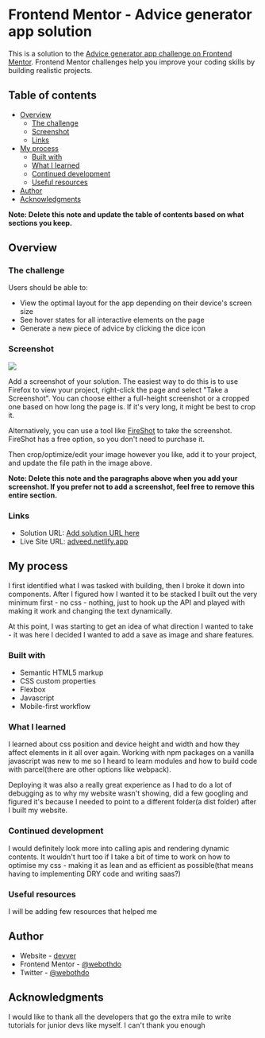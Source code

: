 # Frontend Mentor - Advice generator app solution

This is a solution to the [Advice generator app challenge on Frontend Mentor](https://www.frontendmentor.io/challenges/advice-generator-app-QdUG-13db). Frontend Mentor challenges help you improve your coding skills by building realistic projects.

## Table of contents

- [Overview](#overview)
  - [The challenge](#the-challenge)
  - [Screenshot](#screenshot)
  - [Links](#links)
- [My process](#my-process)
  - [Built with](#built-with)
  - [What I learned](#what-i-learned)
  - [Continued development](#continued-development)
  - [Useful resources](#useful-resources)
- [Author](#author)
- [Acknowledgments](#acknowledgments)

**Note: Delete this note and update the table of contents based on what sections you keep.**

## Overview

### The challenge

Users should be able to:

- View the optimal layout for the app depending on their device's screen size
- See hover states for all interactive elements on the page
- Generate a new piece of advice by clicking the dice icon

### Screenshot

![](./screenshot.jpg)

Add a screenshot of your solution. The easiest way to do this is to use Firefox to view your project, right-click the page and select "Take a Screenshot". You can choose either a full-height screenshot or a cropped one based on how long the page is. If it's very long, it might be best to crop it.

Alternatively, you can use a tool like [FireShot](https://getfireshot.com/) to take the screenshot. FireShot has a free option, so you don't need to purchase it. 

Then crop/optimize/edit your image however you like, add it to your project, and update the file path in the image above.

**Note: Delete this note and the paragraphs above when you add your screenshot. If you prefer not to add a screenshot, feel free to remove this entire section.**

### Links

- Solution URL: [Add solution URL here](https://your-solution-url.com)
- Live Site URL: [adveed.netlify.app](https://adveed.netlify.app)

## My process
I first identified what I was tasked with building, then I broke it down into components. After I figured how I wanted it to be stacked
I built out the very minimum first - no css - nothing, just to hook up the API and played with making it work and changing the text
dynamically.

At this point, I was starting to get an idea of what direction I wanted to take - it was here I decided I wanted to add a save as image and share features.

### Built with

- Semantic HTML5 markup
- CSS custom properties
- Flexbox
- Javascript
- Mobile-first workflow


### What I learned

I learned about css position and device height and width and how they affect elements in it all over again. Working with npm packages on a vanilla javascript
was new to me so I heard to learn modules and how to build code with parcel(there are other options like webpack).

Deploying it was also a really great experience as I had to do a lot of debugging as to why my website wasn't showing, did a few googling and figured it's because I needed to point to a different folder(a dist folder) after I built my website.


### Continued development

I would definitely look more into calling apis and rendering dynamic contents. It wouldn't hurt too if I take a bit of time
to work on how to optimise my css - making it as lean and as efficient as possible(that means having to implementing DRY code and writing saas?)


### Useful resources

I will be adding few resources that helped me 

## Author

- Website - [devver](https://www.devver.netlify.app)
- Frontend Mentor - [@webothdo](https://www.frontendmentor.io/profile/webothdo)
- Twitter - [@webothdo](https://www.twitter.com/webothdoo)


## Acknowledgments

I would like to thank all the developers that go the extra mile to write tutorials for junior devs like myself. I can't thank you enough


